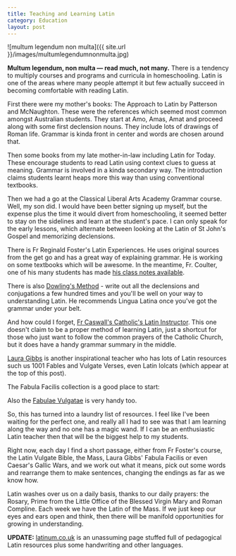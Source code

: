 ```yaml
---
title: Teaching and Learning Latin
category: Education
layout: post
---
```


![multum legendum non multa]({{ site.url }}/images/multumlegendumnonmulta.jpg)

**Multum legendum, non multa &mdash; read much, not many.** There is a tendency to multiply courses and programs and curricula in homeschooling.  Latin is one of the areas where many people attempt it but few actually succeed in becoming comfortable with reading Latin.

First there were my mother's books: The Approach to Latin by Patterson and McNaughton.  These were the references which seemed most common amongst Australian students.  They start at Amo, Amas, Amat and proceed along with some first declension nouns.  They include lots of drawings of Roman life.  Grammar is kinda front in center and words are chosen around that.

Then some books from my late mother-in-law including Latin for Today.  These encourage students to read Latin using context clues to guess at meaning.  Grammar is involved in a kinda secondary way.  The introduction claims students learnt heaps more this way than using conventional textbooks.

Then we had a go at the Classical Liberal Arts Academy Grammar course.  Well, my son did.  I would have been better signing up myself, but the expense plus the time it would divert from homeschooling, it seemed better to stay on the sidelines and learn at the student's pace.  I can only speak for the early lessons, which alternate between looking at the Latin of St John's Gospel and memorizing declensions.

There is Fr Reginald Foster's Latin Experiences.  He uses original sources from the get go and has a great way of explaining grammar.  He is working on some textbooks which will be awesome.  In the meantime, Fr. Coulter, one of his many students has made [his class notes available](http://frcoulter.com/latin/index.html).

There is also [Dowling's Method](https://www.rci.rutgers.edu/~wcd/Latin.htm) - write out all the declensions and conjugations a few hundred times and you'll be well on your way to understanding Latin.  He recommends Lingua Latina once you've got the grammar under your belt.

And how could I forget, [Fr Caswall's Catholic's Latin Instructor](http://www.brandt.id.au/latin/).  This one doesn't claim to be a proper method of learning Latin, just a shortcut for those who just want to follow the common prayers of the Catholic Church, but it does have a handy grammar summary in the middle.

[Laura Gibbs](http://bestlatin.blogspot.com.au/) is another inspirational teacher who has lots of Latin resources such us 1001 Fables and Vulgate Verses, even Latin lolcats (which appear at the top of this post).

The Fabula Facilis collection is a good place to start:

<script type="text/javascript"> var display = " " </script><script type="text/javascript" src="http://widgets.bestmoodle.net/scripts/faciles.js"></script>

Also the [Fabulae Vulgatae](http://mythfolklore.net/bible) is very handy too.

So, this has turned into a laundry list of resources.  I feel like I've been waiting for the perfect one, and really all I had to see was that I am learning along the way and no one has a magic wand.  If I can be an enthusiastic Latin teacher then that will be the biggest help to my students.

Right now, each day I find a short passage, either from Fr Foster's course, the Latin Vulgate Bible, the Mass, Laura Gibbs' Fabula Facilis or even Caesar's Gallic Wars, and we work out what it means, pick out some words and rearrange them to make sentences, changing the endings as far as we know how.

Latin washes over us on a daily basis, thanks to our daily prayers: the Rosary, Prime from the Little Office of the Blessed Virgin Mary and Roman Compline.  Each week we have the Latin of the Mass.  If we just keep our eyes and ears open and think, then there will be manifold opportunities for growing in understanding.

<strong>UPDATE:</strong> <a href="http://www.latinum.co.uk">latinum.co.uk</a> is an unassuming page stuffed full of pedagogical Latin resources plus some handwriting and other languages.  
